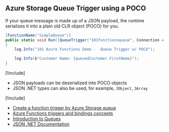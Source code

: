 ## Azure Storage Queue Trigger using a POCO
If your queue message is made up of a JSON payload, the runtime serializes it into a plain old CLR object (POCO) for you.

```csharp
[FunctionName("SimpleQueue")]
public static void Run([QueueTrigger("101functionsqueue", Connection = "AzureWebJobsStorage")]Customer queuedCustomer, TraceWriter log)
{
    log.Info("101 Azure Functions Demo -  Queue Trigger w/ POCO");

    log.Info($"Customer Name: {queuedCustomer.FirstName}");
}
```

[!include[](../includes/takeaways-heading.md)]
* JSON payloads can be deserialized into POCO objects
* JSON .NET types can also be used, for example, `JObject`, `JArray`

[!include[](../includes/read-more-heading.md)]
* [Create a function trigger by Azure Storage queue](https://docs.microsoft.com/azure/azure-functions/functions-create-storage-queue-triggered-function)
* [Azure Functions triggers and bindings concepts](https://docs.microsoft.com/azure/azure-functions/functions-triggers-bindings)
* [Introduction to Queues](https://docs.microsoft.com/azure/storage/queues/storage-queues-introduction)
* [JSON .NET Documentation](https://www.newtonsoft.com/json/help/html/Introduction.htm)